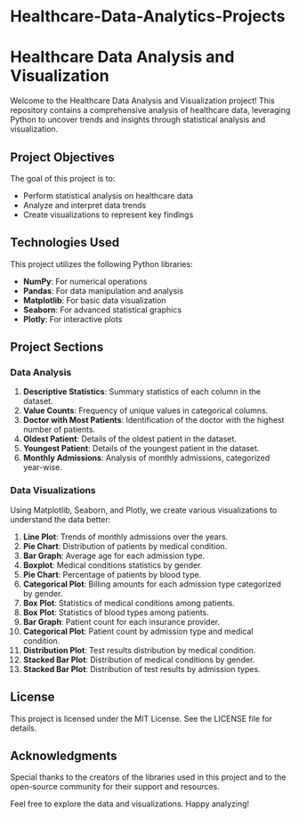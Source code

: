 # Healthcare-Data-Analytics-Projects

# Healthcare Data Analysis and Visualization

Welcome to the Healthcare Data Analysis and Visualization project! This repository contains a comprehensive analysis of healthcare data, leveraging Python to uncover trends and insights through statistical analysis and visualization.

## Project Objectives

The goal of this project is to:
- Perform statistical analysis on healthcare data
- Analyze and interpret data trends
- Create visualizations to represent key findings

## Technologies Used

This project utilizes the following Python libraries:
- **NumPy**: For numerical operations
- **Pandas**: For data manipulation and analysis
- **Matplotlib**: For basic data visualization
- **Seaborn**: For advanced statistical graphics
- **Plotly**: For interactive plots

## Project Sections

### Data Analysis

1. **Descriptive Statistics**: Summary statistics of each column in the dataset.
2. **Value Counts**: Frequency of unique values in categorical columns.
3. **Doctor with Most Patients**: Identification of the doctor with the highest number of patients.
4. **Oldest Patient**: Details of the oldest patient in the dataset.
5. **Youngest Patient**: Details of the youngest patient in the dataset.
6. **Monthly Admissions**: Analysis of monthly admissions, categorized year-wise.

### Data Visualizations

Using Matplotlib, Seaborn, and Plotly, we create various visualizations to understand the data better:

1. **Line Plot**: Trends of monthly admissions over the years.
2. **Pie Chart**: Distribution of patients by medical condition.
3. **Bar Graph**: Average age for each admission type.
4. **Boxplot**: Medical conditions statistics by gender.
5. **Pie Chart**: Percentage of patients by blood type.
6. **Categorical Plot**: Billing amounts for each admission type categorized by gender.
7. **Box Plot**: Statistics of medical conditions among patients.
8. **Box Plot**: Statistics of blood types among patients.
9. **Bar Graph**: Patient count for each insurance provider.
10. **Categorical Plot**: Patient count by admission type and medical condition.
11. **Distribution Plot**: Test results distribution by medical condition.
12. **Stacked Bar Plot**: Distribution of medical conditions by gender.
13. **Stacked Bar Plot**: Distribution of test results by admission types.

## License
This project is licensed under the MIT License. See the LICENSE file for details.

## Acknowledgments

Special thanks to the creators of the libraries used in this project and to the open-source community for their support and resources.

Feel free to explore the data and visualizations. Happy analyzing!

